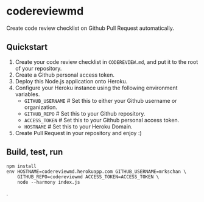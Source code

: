 codereviewmd
============

Create code review checklist on Github Pull Request automatically.


Quickstart
----------

1. Create your code review checklist in `CODEREVIEW.md`,
   and put it to the root of your repository.
2. Create a Github personal access token.
3. Deploy this Node.js application onto Heroku.
4. Configure your Heroku instance using the following environment variables.
   - `GITHUB_USERNAME`  # Set this to either your Github username or organization.
   - `GITHUB_REPO`  # Set this to your Github repository.
   - `ACCESS_TOKEN`  # Set this to your Github personal access token.
   - `HOSTNAME`  # Set this to your Heroku Domain.
5. Create Pull Request in your repository and enjoy :)


Build, test, run
----------------

```
npm install
env HOSTNAME=codereviewmd.herokuapp.com GITHUB_USERNAME=mrkschan \
    GITHUB_REPO=codereviewmd ACCESS_TOKEN=ACCESS_TOKEN \
    node --harmony index.js
```


.
